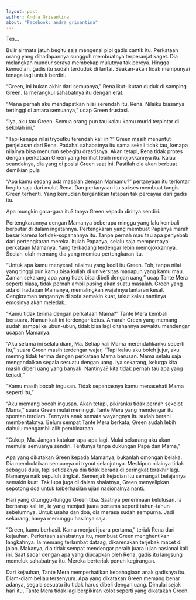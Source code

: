 ```yaml
---
layout: post
author: Andra Grisantina
about: "Facebook: andra grisantina"
---
```




Tes…

Bulir airmata jatuh begitu saja mengenai pipi gadis cantik itu. Perkataan orang yang dihadapannya sungguh membuatnya terperanjat kaget. Dia melangkah mundur seraya membekap mulutnya tak percya. Hingga kemudian, gadis itu sudah terduduk di lantai. Seakan-akan tidak mempunyai tenaga lagi untuk berdiri.



“Green, ini bukan akhir dari semuanya,” Rena ikut-ikutan duduk di samping Green. Ia merangkul sahabatnya itu dengan erat.

“Mana pernah aku mendapatkan nilai serendah itu, Rena. Nilaiku biasanya tertinggi di antara semuanya,” ucap Green frustasi.

“Iya, aku tau Green. Semua orang pun tau kalau kamu murid terpintar di sekolah ini,”

“Tapi kenapa nilai tryoutku terendah kali ini?” Green masih menuntut penjelasan dari Rena. Padahal sahabatnya itu sama sekali tidak tau, kenapa nilainya bisa menurun sebegitu drastisnya. Akan tetapi, Rena tidak protes dengan perkataan Green yang terlihat lebih memojokkannya itu. Kalau seandainya, dia yang di posisi Green saat ini. Pastilah dia akan berbuat demikian pula



“Apa kamu sedang ada masalah dengan Mamamu?” pertanyaan itu terlontar begitu saja dari mulut Rena. Dan pertanyaan itu sukses membuat tangis Green terhenti. Yang kemudian tergantikan tatapan tak percayaa dari gadis itu.

Apa mungkin gara-gara itu? tanya Green kepada dirinya sendiri.





 

Pertengkarannya dengan Mamanya beberapa minggu yang lalu kembali berputar di dalam ingatannya. Pertengkaran yang membuat Papanya marah besar karena ketidak-sopanannya itu. Tanpa pernah mau tau apa penyebab dari pertengkaran mereka. Itulah Papanya, selalu saja mempercayai perkataan Mamanya. Yang terkadang terdengar lebih memojokkannya. Seolah-olah memang dia yang memicu pertengkaran itu.



“Untuk apa kamu menyesali nilaimu yang kecil itu Green. Toh, tanpa nilai yang tinggi pun kamu bisa kuliah di universitas manapun yang kamu mau. Zaman sekarang apa yang tidak bisa dibeli dengan uang,” ucap Tante Mera seperti biasa, tidak pernah ambil pusing akan suatu masalah. Green yang ada di hadapan Mamanya, memalingkan wajahnya lantaran kesal. Cengkraman tangannya di sofa semakin kuat, takut kalau nantinya emosinya akan meledak.

“Kamu tidak terima dengan perkataan Mama?” Tante Mera kembali bersuara. Namun kali ini terdengar ketus. Amarah Green yang memang sudah sampai ke ubun-ubun, tidak bisa lagi ditahannya sewaktu mendengar ucapan Mamanya.

“Aku selama ini selalu diam, Ma. Setiap kali Mama merendahkanku seperti itu,” suara Green masih terdengar wajar, “Tapi kalau aku boleh jujur, aku memng tidak terima dengan perkataan Mama barusan. Mama selalu saja mengandalkan segala sesuatu dengan uang. Iya sekarang, kelurga kita masih diberi uang yang banyak. Nantinya? kita tidak pernah tau apa yang terjadi,”

“Kamu masih bocah ingusan. Tidak sepantasnya kamu menasehati Mama seperti itu,”

“Aku memang bocah ingusan. Akan tetapi, pikiranku tidak pernah sekolot Mama,” suara Green mulai meninggi. Tante Mera yang mendengar itu spontan terdiam. Ternyata anak semata wayangnya itu sudah berani membentaknya. Belum sempat Tante Mera berkata, Green sudah lebih dahulu mengambil alih pembicaraan.

“Cukup, Ma. Jangan katakan apa-apa lagi. Mulai sekarang aku akan memulai semuanya sendiri. Tentunya tanpa dukungan Papa dan Mama,”



Apa yang dikatakan Green kepada Mamanya, bukanlah omongan belaka. Dia membuktikan semuanya di tryout selanjutnya. Meskipun nilainya tidak sebagus dulu, tapi setidaknya dia tidak berada di peringkat terakhir lagi. Namanya naik sepuluh tingkat. Semenjak kejadian itu semangat belajarnya semakin kuat. Tak lupa juga di dalam shalatnya, Green menyelipkan sepotong doa untuk keberhasilan ujian nasionalnya nanti.



Hari yang ditunggu-tunggu Green tiba. Saatnya penerimaan kelulusan. Ia berharap kali ini, ia yang menjadi juara pertama seperti tahun-tahun sebelumnya. Untuk usaha dan doa, dia merasa sudah sempurna. Jadi sekarang, hanya menunggu hasilnya saja.



“Green, kamu berhasil. Kamu menjadi juara pertama,” teriak Rena dari kejauhan. Perkataan sahabatnya itu, membuat Green menghentikan langkahnya. Ia memang terlambat dataag, dikarenakan terjebak macet di jalan. Makanya, dia tidak sempat mendengar peraih juara ujian nasional kali ini. Saat sadar dengan apa yang diucapkan oleh Rena, gadis itu langsung memeluk sahabatnya itu. Mereka berteriak penuh kegirangan.



Dari kejauhan, Tante Mera memperhatikan kebahagiaan anak gadisnya itu. Diam-diam beliau tersenyum. Apa yang dikatakan Green memang benar adanya, segala sesuatu itu tidak harus dibeli dengan uang. Dimulai sejak hari itu, Tante Mera tidak lagi berpikiran kolot seperti yang dikatakan Green.